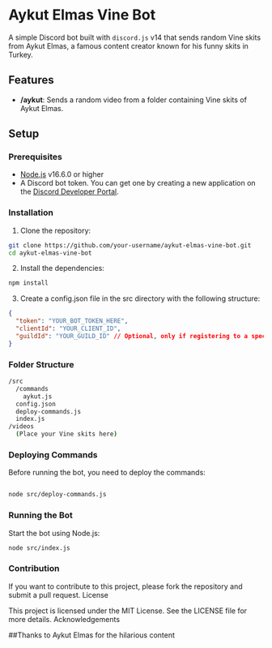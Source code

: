 # Aykut Elmas Vine Bot

A simple Discord bot built with `discord.js` v14 that sends random Vine skits from Aykut Elmas, a famous content creator known for his funny skits in Turkey.

## Features

- **/aykut**: Sends a random video from a folder containing Vine skits of Aykut Elmas.

## Setup

### Prerequisites

- [Node.js](https://nodejs.org/) v16.6.0 or higher
- A Discord bot token. You can get one by creating a new application on the [Discord Developer Portal](https://discord.com/developers/applications).

### Installation

1. Clone the repository:

```bash
git clone https://github.com/your-username/aykut-elmas-vine-bot.git
cd aykut-elmas-vine-bot
```

2. Install the dependencies:

```bash
npm install
```

3. Create a config.json file in the src directory with the following structure:

```json
{
  "token": "YOUR_BOT_TOKEN_HERE",
  "clientId": "YOUR_CLIENT_ID",
  "guildId": "YOUR_GUILD_ID" // Optional, only if registering to a specific guild
}
```

### Folder Structure

```bash
/src
  /commands
    aykut.js
  config.json
  deploy-commands.js
  index.js
/videos
  (Place your Vine skits here)
```

### Deploying Commands

Before running the bot, you need to deploy the commands:

```bash

node src/deploy-commands.js
```

### Running the Bot

Start the bot using Node.js:

```bash
node src/index.js
```

### Contribution

If you want to contribute to this project, please fork the repository and submit a pull request.
License

This project is licensed under the MIT License. See the LICENSE file for more details.
Acknowledgements

##Thanks to Aykut Elmas for the hilarious content
